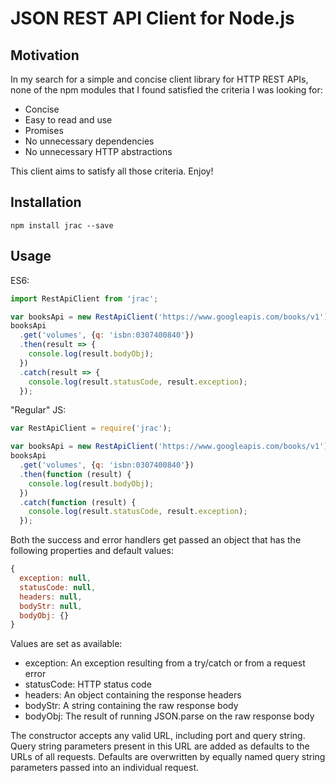 # JSON REST API Client for Node.js

## Motivation
In my search for a simple and concise client library for HTTP REST APIs, none of the npm modules that I found satisfied
the criteria I was looking for:
- Concise
- Easy to read and use
- Promises
- No unnecessary dependencies
- No unnecessary HTTP abstractions

This client aims to satisfy all those criteria. Enjoy!

## Installation
```
npm install jrac --save
```
## Usage
ES6:
```javascript
import RestApiClient from 'jrac';

var booksApi = new RestApiClient('https://www.googleapis.com/books/v1');
booksApi
  .get('volumes', {q: 'isbn:0307400840'})
  .then(result => {
    console.log(result.bodyObj);
  })
  .catch(result => {
    console.log(result.statusCode, result.exception);
  });
```
"Regular" JS:
```javascript
var RestApiClient = require('jrac');

var booksApi = new RestApiClient('https://www.googleapis.com/books/v1');
booksApi
  .get('volumes', {q: 'isbn:0307400840'})
  .then(function (result) {
    console.log(result.bodyObj);
  })
  .catch(function (result) {
    console.log(result.statusCode, result.exception);
  });
```

Both the success and error handlers get passed an object that has the following properties and default values:
```javascript
{
  exception: null,
  statusCode: null,
  headers: null,
  bodyStr: null,
  bodyObj: {}
}
```
Values are set as available:
- exception: An exception resulting from a try/catch or from a request error
- statusCode: HTTP status code
- headers: An object containing the response headers
- bodyStr: A string containing the raw response body
- bodyObj: The result of running JSON.parse on the raw response body

The constructor accepts any valid URL, including port and query string. Query string parameters
present in this URL are added as defaults to the URLs of all requests. Defaults are overwritten
by equally named query string parameters passed into an individual request.
